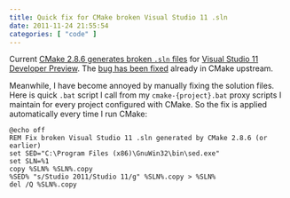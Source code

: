 ```yaml
---
title: Quick fix for CMake broken Visual Studio 11 .sln
date: 2011-11-24 21:55:54
categories: [ "code" ]
---
```


Current [CMake 2.8.6 generates broken `.sln` files](/?p=2278) for [Visual Studio 11 Developer Preview](http://msdn.microsoft.com/en-us/vstudio/hh127353). The [bug has been fixed](http://public.kitware.com/Bug/view.php?id=12572) already in CMake upstream.

Meanwhile, I have become annoyed by manually fixing the solution files. Here is quick `.bat` script I call from my `cmake-{project}.bat` proxy scripts I maintain for every project configured with CMake. So the fix is applied automatically every time I run CMake:

    @echo off
    REM Fix broken Visual Studio 11 .sln generated by CMake 2.8.6 (or earlier)
    set SED="C:\Program Files (x86)\GnuWin32\bin\sed.exe"
    set SLN=%1
    copy %SLN% %SLN%.copy
    %SED% "s/Studio 2011/Studio 11/g" %SLN%.copy > %SLN%
    del /Q %SLN%.copy
